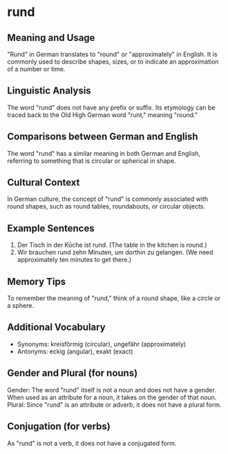 # rund
## Meaning and Usage
"Rund" in German translates to "round" or "approximately" in English. It is commonly used to describe shapes, sizes, or to indicate an approximation of a number or time.

## Linguistic Analysis
The word "rund" does not have any prefix or suffix. Its etymology can be traced back to the Old High German word "runt," meaning "round."

## Comparisons between German and English
The word "rund" has a similar meaning in both German and English, referring to something that is circular or spherical in shape.

## Cultural Context
In German culture, the concept of "rund" is commonly associated with round shapes, such as round tables, roundabouts, or circular objects.

## Example Sentences
1. Der Tisch in der Küche ist rund. (The table in the kitchen is round.)
2. Wir brauchen rund zehn Minuten, um dorthin zu gelangen. (We need approximately ten minutes to get there.)

## Memory Tips
To remember the meaning of "rund," think of a round shape, like a circle or a sphere.

## Additional Vocabulary
- Synonyms: kreisförmig (circular), ungefähr (approximately)
- Antonyms: eckig (angular), exakt (exact)

## Gender and Plural (for nouns)
Gender: The word "rund" itself is not a noun and does not have a gender. When used as an attribute for a noun, it takes on the gender of that noun.
Plural: Since "rund" is an attribute or adverb, it does not have a plural form.

## Conjugation (for verbs)
As "rund" is not a verb, it does not have a conjugated form.